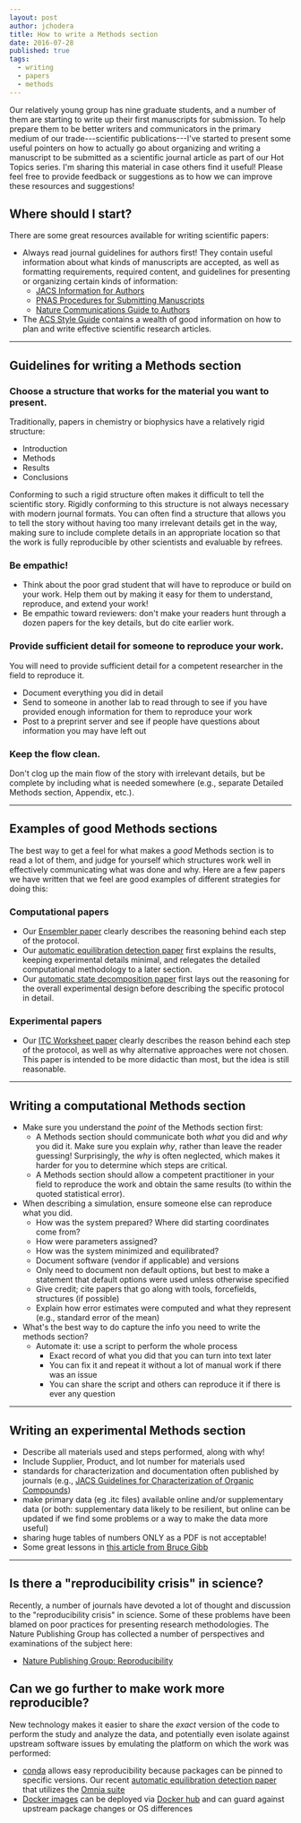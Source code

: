 ```yaml
---
layout: post
author: jchodera
title: How to write a Methods section
date: 2016-07-28
published: true
tags:
  - writing
  - papers
  - methods
---
```


Our relatively young group has nine graduate students, and a number of them are starting to write up their first manuscripts for submission.
To help prepare them to be better writers and communicators in the primary medium of our trade---scientific publications---I've started to present some useful pointers on how to actually go about organizing and writing a manuscript to be submitted as a scientific journal article as part of our Hot Topics series.
I'm sharing this material in case others find it useful!
Please feel free to provide feedback or suggestions as to how we can improve these resources and suggestions!

## Where should I start?

There are some great resources available for writing scientific papers:

- Always read journal guidelines for authors first! They contain useful information about what kinds of manuscripts are accepted, as well as formatting requirements, required content, and guidelines for presenting or organizing certain kinds of information:
  - [JACS Information for Authors](http://pubs.acs.org/page/jacsat/submission/authors.html)
  - [PNAS Procedures for Submitting Manuscripts](http://www.pnas.org/site/authors/procedures.xhtml)
  - [Nature Communications Guide to Authors](http://www.nature.com/ncomms/authors/index.html)
- The [ACS Style Guide](http://pubs.acs.org/isbn/9780841239999) contains a wealth of good information on how to plan and write effective scientific research articles.

----

## Guidelines for writing a Methods section

### Choose a structure that works for the material you want to present.

Traditionally, papers in chemistry or biophysics have a relatively rigid structure:
* Introduction
* Methods
* Results
* Conclusions

Conforming to such a rigid structure often makes it difficult to tell the scientific story.
Rigidly conforming to this structure is not always necessary with modern journal formats.
You can often find a structure that allows you to tell the story without having too many irrelevant details get in the way, making sure to include complete details in an appropriate location so that the work is fully reproducible by other scientists and evaluable by refrees.

### Be empathic!

* Think about the poor grad student that will have to reproduce or build on your work.
Help them out by making it easy for them to understand, reproduce, and extend your work!
* Be empathic toward reviewers: don't make your readers hunt through a dozen papers for the key details, but do cite earlier work.

### Provide sufficient detail for someone to reproduce your work.

You will need to provide sufficient detail for a competent researcher in the field to reproduce it.

* Document everything you did in detail
* Send to someone in another lab to read through to see if you have provided enough information for them to reproduce your work
* Post to a preprint server and see if people have questions about information you may have left out

### Keep the flow clean.

Don't clog up the main flow of the story with irrelevant details, but be complete by including what is needed somewhere (e.g., separate Detailed Methods section, Appendix, etc.).

----

## Examples of good Methods sections

The best way to get a feel for what makes a *good* Methods section is to read a lot of them, and judge for yourself which structures work well in effectively communicating what was done and why.
Here are a few papers we have written that we feel are good examples of different strategies for doing this:

### Computational papers
* Our [Ensembler paper](http://www.choderalab.org/s/Ensembler-enabling-high-throughput-molecular-simulations-at-the-superfamily-scale.pdf) clearly describes the reasoning behind each step of the protocol.
* Our [automatic equilibration detection paper](http://www.choderalab.org/s/A-simple-method-for-automated-equilibration-detection-in-molecular-simulations.pdf) first explains the results, keeping experimental details minimal, and relegates the detailed computational methodology to a later section.
* Our [automatic state decomposition paper](https://choderalab.squarespace.com/s/automatic-discovery-of-metastable-states-for-the-construction-of-markov-models-of-macromolecular-con.pdf) first lays out the reasoning for the overall experimental design before describing the specific protocol in detail.

### Experimental papers
* Our [ITC Worksheet paper](http://www.choderalab.org/s/itc-worksheet.pdf) clearly describes the reason behind each step of the protocol, as well as why alternative approaches were not chosen. This paper is intended to be more didactic than most, but the idea is still reasonable.

----

## Writing a computational Methods section

* Make sure you understand the *point* of the Methods section first:
  - A Methods section should communicate both *what* you did and *why* you did it.
    Make sure you explain *why*, rather than leave the reader guessing!
    Surprisingly, the *why* is often neglected, which makes it harder for you to determine which steps are critical.
  - A Methods section should allow a competent practitioner in your field to reproduce the work and obtain the same results (to within the quoted statistical error).
* When describing a simulation, ensure someone else can reproduce what you did.
  - How was the system prepared? Where did starting coordinates come from?
  - How were parameters assigned?
  - How was the system minimized and equilibrated?
  - Document software (vendor if applicable) and versions
  - Only need to document non default options, but best to make a statement that default options were used unless otherwise specified
  - Give credit; cite papers that go along with tools, forcefields, structures (if possible)
  - Explain how error estimates were computed and what they represent (e.g., standard error of the mean)
* What's the best way to do capture the info you need to write the methods section?
  - Automate it: use a script to perform the whole process
    - Exact record of what you did that you can turn into text later
    - You can fix it and repeat it without a lot of manual work if there was an issue
    - You can share the script and others can reproduce it if there is ever any question

----

## Writing an experimental Methods section

* Describe all materials used and steps performed, along with why!
* Include Supplier, Product, and lot number for materials used
* standards for characterization and documentation often published by journals (e.g., [JACS Guidelines for Characterization of Organic Compounds](http://pubs.acs.org/page/jacsat/submission/org_character.html))
* make primary data (eg .itc files) available online and/or supplementary data (or both: supplementary data likely to be resilient, but online can be updated if we find some problems or a way to make the data more useful)
* sharing huge tables of numbers ONLY as a PDF is not acceptable!
* Some great lessons in [this article from Bruce Gibb](http://www.nature.com/nchem/journal/v6/n8/full/nchem.2017.html)

----

## Is there a "reproducibility crisis" in science?

Recently, a number of journals have devoted a lot of thought and discussion to the "reproducibility crisis" in science.
Some of these problems have been blamed on poor practices for presenting research methodologies.
The Nature Publishing Group has collected a number of perspectives and examinations of the subject here:

* [Nature Publishing Group: Reproducibility](http://www.nature.com/news/reproducibility-1.17552)

## Can we go further to make work more reproducible?

New technology makes it easier to share the *exact* version of the code to perform the study and analyze the data, and potentially even isolate against upstream software issues by emulating the platform on which the work was performed:

* [conda](http://conda.pydata.org/) allows easy reproducibility because packages can be pinned to specific versions. Our recent [automatic equilibration detection paper](https://github.com/choderalab/automatic-equilibration-detection/blob/master/examples/liquid-argon/reproduce.sh) that utilizes the [Omnia suite](http://omnia.md)
* [Docker images](https://www.docker.com/) can be deployed via [Docker hub](https://hub.docker.com/r/jchodera/docker-fah-client/) and can guard against upstream package changes or OS differences
